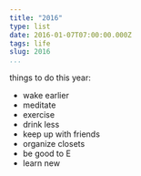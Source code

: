 ```yaml
---
title: "2016"
type: list
date: 2016-01-07T07:00:00.000Z
tags: life
slug: 2016
...
```


things to do this year:

- wake earlier
- meditate
- exercise
- drink less
- keep up with friends
- organize closets
- be good to E
- learn new
